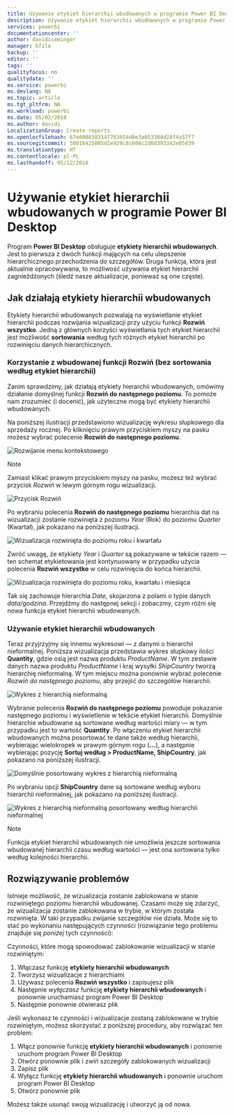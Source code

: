 ```yaml
---
title: Używanie etykiet hierarchii wbudowanych w programie Power BI Desktop
description: Używanie etykiet hierarchii wbudowanych w programie Power BI Desktop
services: powerbi
documentationcenter: ''
author: davidiseminger
manager: kfile
backup: ''
editor: ''
tags: ''
qualityfocus: no
qualitydate: ''
ms.service: powerbi
ms.devlang: NA
ms.topic: article
ms.tgt_pltfrm: NA
ms.workload: powerbi
ms.date: 05/02/2018
ms.author: davidi
LocalizationGroup: Create reports
ms.openlocfilehash: 67e0008383147763654d8e3a053384d28f4a57f7
ms.sourcegitcommit: 50016425005d2e929c8c606c2d0d393342e05d39
ms.translationtype: HT
ms.contentlocale: pl-PL
ms.lasthandoff: 05/12/2018
---
```

# <a name="use-inline-hierarchy-labels-in-power-bi-desktop"></a>Używanie etykiet hierarchii wbudowanych w programie Power BI Desktop
Program **Power BI Desktop** obsługuje **etykiety hierarchii wbudowanych**. Jest to pierwsza z dwóch funkcji mających na celu ulepszenie hierarchicznego przechodzenia do szczegółów. Druga funkcja, która jest aktualnie opracowywana, to możliwość używania etykiet hierarchii zagnieżdżonych (śledź nasze aktualizacje, ponieważ są one częste).   

## <a name="how-inline-hierarchy-labels-work"></a>Jak działają etykiety hierarchii wbudowanych
Etykiety hierarchii wbudowanych pozwalają na wyświetlanie etykiet hierarchii podczas rozwijania wizualizacji przy użyciu funkcji **Rozwiń wszystko**. Jedną z głównych korzyści wyświetlania tych etykiet hierarchii jest możliwość **sortowania** według tych różnych etykiet hierarchii po rozwinięciu danych hierarchicznych.

### <a name="using-the-built-in-expand-feature-without-sorting-by-hierarchy-labels"></a>Korzystanie z wbudowanej funkcji Rozwiń (bez sortowania według etykiet hierarchii)
Zanim sprawdzimy, jak działają etykiety hierarchii wbudowanych, omówimy działanie domyślnej funkcji **Rozwiń do następnego poziomu**. To pomoże nam zrozumieć (i docenić), jak użyteczne mogą być etykiety hierarchii wbudowanych.

Na poniższej ilustracji przedstawiono wizualizację wykresu słupkowego dla sprzedaży rocznej. Po kliknięciu prawym przyciskiem myszy na pasku możesz wybrać polecenie **Rozwiń do następnego poziomu**.

![Rozwijanie menu kontekstowego](media/desktop-inline-hierarchy-labels/desktop-inline-hierarchy-labels-menu.png)

> [!NOTE]
> Zamiast klikać prawym przyciskiem myszy na pasku, możesz też wybrać przycisk *Rozwiń* w lewym górnym rogu wizualizacji.

  ![Przycisk Rozwiń](media/desktop-inline-hierarchy-labels/desktop-inline-hierarchy-labels-expand-button-finger.png)


Po wybraniu polecenia **Rozwiń do następnego poziomu** hierarchia dat na wizualizacji zostanie rozwinięta z poziomu *Year* (Rok) do poziomu *Quarter* (Kwartał), jak pokazano na poniższej ilustracji.

![Wizualizacja rozwinięta do poziomu roku i kwartału](media/desktop-inline-hierarchy-labels/desktop-inline-hierarchy-labels-qty-year-quarter.png)

Zwróć uwagę, że etykiety *Year* i *Quarter* są pokazywane w tekście razem — ten schemat etykietowania jest kontynuowany w przypadku użycia polecenia **Rozwiń wszystko** w celu rozwinięcia do końca hierarchii.

![Wizualizacja rozwinięta do poziomu roku, kwartału i miesiąca](media/desktop-inline-hierarchy-labels/desktop-inline-hierarchy-labels-qty-year-quarter-month.png)

Tak się zachowuje hierarchia *Date*, skojarzona z polami o typie danych *data/godzina*. Przejdźmy do następnej sekcji i zobaczmy, czym różni się nowa funkcja etykiet hierarchii wbudowanych.

### <a name="using-inline-hierarchy-labels"></a>Używanie etykiet hierarchii wbudowanych
Teraz przyjrzyjmy się innemu wykresowi — z danymi o hierarchii nieformalnej. Poniższa wizualizacja przedstawia wykres słupkowy ilości **Quantity**, gdzie osią jest nazwa produktu *ProductName*. W tym zestawie danych nazwa produktu *ProductName* i kraj wysyłki *ShipCountry* tworzą hierarchię nieformalną. W tym miejscu można ponownie wybrać polecenie *Rozwiń do następnego poziomu*, aby przejść do szczegółów hierarchii.

![Wykres z hierarchią nieformalną](media/desktop-inline-hierarchy-labels/desktop-inline-hierarchy-labels-informal-top-expand.png)

Wybranie polecenia **Rozwiń do następnego poziomu** powoduje pokazanie następnego poziomu i wyświetlenie w tekście etykiet hierarchii. Domyślnie hierarchie wbudowane są sortowane według wartości miary — w tym przypadku jest to wartość **Quantity**. Po włączeniu etykiet hierarchii wbudowanych można posortować te dane także według hierarchii, wybierając wielokropek w prawym górnym rogu (**...**), a następnie wybierając pozycję **Sortuj według > ProductName, ShipCountry**, jak pokazano na poniższej ilustracji.

![Domyślnie posortowany wykres z hierarchią nieformalną](media/desktop-inline-hierarchy-labels/desktop-inline-hierarchy-labels-informal-sort-quantity.png)

Po wybraniu opcji **ShipCountry** dane są sortowane według wyboru hierarchii nieformalnej, jak pokazano na poniższej ilustracji.

![Wykres z hierarchią nieformalną posortowany według hierarchii nieformalnej](media/desktop-inline-hierarchy-labels/desktop-inline-hierarchy-labels-informal-sorted.png)

> [!NOTE]
> Funkcja etykiet hierarchii wbudowanych nie umożliwia jeszcze sortowania wbudowanej hierarchii czasu według wartości — jest ona sortowana tylko według kolejności hierarchii.
> 
> 

## <a name="troubleshooting"></a>Rozwiązywanie problemów
Istnieje możliwość, że wizualizacja zostanie zablokowana w stanie rozwiniętego poziomu hierarchii wbudowanej. Czasami może się zdarzyć, że wizualizacja zostanie zablokowana w trybie, w którym została rozwinięta. W taki przypadku zwijanie szczegółów nie działa. Może się to stać po wykonaniu następujących czynności (rozwiązanie tego problemu znajduje się *poniżej* tych czynności):

Czynności, które mogą spowodować zablokowanie wizualizacji w stanie rozwiniętym:

1. Włączasz funkcję **etykiety hierarchii wbudowanych**
2. Tworzysz wizualizacje z hierarchiami
3. Używasz polecenia **Rozwiń wszystko** i zapisujesz plik
4. Następnie *wyłączasz* funkcję **etykiety hierarchii wbudowanych** i ponownie uruchamiasz program Power BI Desktop
5. Następnie ponownie otwierasz plik

Jeśli wykonasz te czynności i wizualizacje zostaną zablokowane w trybie rozwiniętym, możesz skorzystać z poniższej procedury, aby rozwiązać ten problem:

1. Włącz ponownie funkcję **etykiety hierarchii wbudowanych** i ponownie uruchom program Power BI Desktop
2. Otwórz ponownie plik i zwiń szczegóły zablokowanych wizualizacji
3. Zapisz plik
4. Wyłącz funkcję **etykiety hierarchii wbudowanych** i ponownie uruchom program Power BI Desktop
5. Otwórz ponownie plik

Możesz także usunąć swoją wizualizację i utworzyć ją od nowa.

